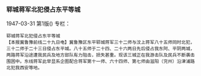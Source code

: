 ### 郓城蒋军北犯侵占东平等城

1947-03-31
第1版()
专栏：

    郓城蒋军北犯侵占东平等城
    【本报冀鲁豫前线二十九日电】冀鲁豫区东平郓城蒋军三十二师与汶上蒋军八十五师同时北犯，三十二师于二十三日侵占东平城。八十五师于二十四、二十六两日先后侵占我东阿、平阴两城，两路蒋军沿途遭我民兵及地方部队有力阻击，损失甚重。现该三城正在我游击队及民兵不断袭击围困中。东线蒋军此举显系企图配合蒋军第十一师、六十四师、第七师由滋阳（兖州）沿津浦路北犯我西安等地。
